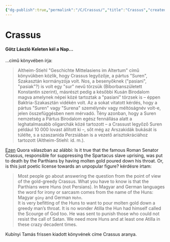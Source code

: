 ```yaml
---
{"dg-publish":true,"permalink":"/C/Crassus/","title":"Crassus","created":"2023-12-29T09:06","updated":"2023-12-29T09:06"}
---
```



# Crassus

#### Götz László Keleten kél a Nap...

...című könyvében írja:  
> Altheim-Stiehl "Geschichte Mittelasiens im Altertum" című könyvükben közlik, hogy Crassus legyőzője, a pártus "Suren", Szakasztán kormányzója volt. Nos, a besenyőknek ("pasiani", "pasiak"?) is volt egy "sur" nevű törzsük (Bíborbanszületett Konstantin szerint), másrészt pedig a későbbi Kusán Birodalom magva amelynek népei közé tartoztak a "pasiani" törzsek is – éppen Baktria-Szakasztán vidékén volt. Az a sokat vitatott kérdés, hogy a pártus "Suren" vagy "Surena" személynév vagy méltóságnév volt-e, jelen összefüggésben nem mérvadó. Tény azonban, hogy a Suren nemzetség a Pártus Birodalom egész fennállása alatt a leghatalmasabb oligarchák közé tartozott – a Crassust legyőző Suren például 10 000 lovast állított ki –, sőt még az Arszakidák bukását is túlélte, s a szaszanida Perzsiában is a vezető arisztokráciához tartozott (Altheim-Stiehl: id. m.).  

[Ezen](https://qr.ae/pyHUQv) Quora válaszban az alábbi: Is it true that the famous Roman Senator Crassus, responsible for suppressing the Spartacus slave uprising, was put to death by the Parthians by having molten gold poured down his throat. Or, is this just poetic license towards an unpopular figure? kérdésre írtam:  
> Most people go about answering the question from the point of view of the gold-greedy Crassus. What you have to know is that the Parthians were Huns (not Persians). In Magyar and German languages the word for irony or sarcasm comes from the name of the Huns: Magyar `gúny` and German `Hohn`.  
> It is very befitting of the Huns to want to pour molten gold down a greedy man’s throat. It is no wonder Atilla the Hun had himself called the Scourge of God too. He was sent to punish those who could not resist the call of Satan. We need more Huns and at least one Atilla in these crazy decadent times.

Kubínyi Tamás frissen kiadott könyvének címe Crassus aranya.  